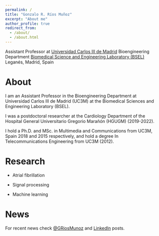```yaml
---
permalink: /
title: "Gonzalo R. Ríos Muñoz"
excerpt: "About me"
author_profile: true
redirect_from: 
  - /about/
  - /about.html
---
```


Assistant Professor at [Universidad Carlos III de Madrid](https://www.uc3m.es/)
Bioengineering Department
[Biomedical Science and Engineering Laboratory (BSEL)](https://bsel.uc3m.es/)
Leganés, Madrid, Spain

About
======
I am an Assistant Professor in the Bioengineering Department at Universidad Carlos III de Madrid (UC3M) at the Biomedical Sciences and Engineering Laboratory (BSEL). 

I was a postdoctoral researcher at the Cardiology Department of the Hospital General Universitario Gregorio Marañón (HGUGM) (2019-2022). 

I hold a Ph.D. and MSc. in Multimedia and Communications from UC3M, Spain 2018 and 2015 respectively, and hold a degree In Telecommunications Engineering from UC3M (2012).

Research
======
* Atrial fibrillation

* Signal processing

* Machine learning

News
======
For recent news check [@GRiosMunoz](https://x.com/griosmunoz) and [LinkedIn](https://www.linkedin.com/in/gonzalorios/) posts.
